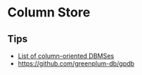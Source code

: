 # Column Store

## Tips
* [List of column-oriented DBMSes](https://en.wikipedia.org/wiki/List_of_column-oriented_DBMSes)
* https://github.com/greenplum-db/gpdb
